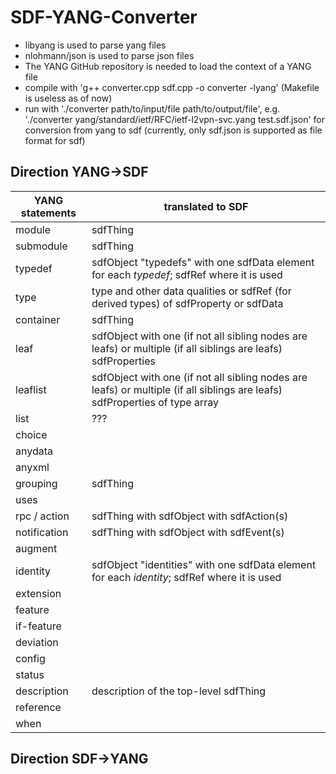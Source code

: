 # SDF-YANG-Converter

* libyang is used to parse yang files
* nlohmann/json is used to parse json files
* The YANG GitHub repository is needed to load the context of a YANG file
* compile with 'g++ converter.cpp sdf.cpp -o converter -lyang' (Makefile is useless as of now)
* run with './converter path/to/input/file path/to/output/file', e.g. './converter yang/standard/ietf/RFC/ietf-l2vpn-svc.yang test.sdf.json' for conversion from yang to sdf (currently, only sdf.json is supported as file format for sdf)

## Direction YANG->SDF

|YANG statements|translated to SDF|
|-|-|
|module|sdfThing|
|submodule|sdfThing|
|typedef|sdfObject "typedefs" with one sdfData element for each *typedef*; sdfRef where it is used|
|type|type and other data qualities or sdfRef (for derived types) of sdfProperty or sdfData|
|container|sdfThing|
|leaf|sdfObject with one (if not all sibling nodes are leafs) or multiple (if all siblings are leafs) sdfProperties|
|leaflist|sdfObject with one (if not all sibling nodes are leafs) or multiple (if all siblings are leafs) sdfProperties of type array|
|list|???|
|choice||
|anydata||
|anyxml||
|grouping|sdfThing|
|uses||
|rpc / action|sdfThing with sdfObject with sdfAction(s)|
|notification|sdfThing with sdfObject with sdfEvent(s)|
|augment||
|identity|sdfObject "identities" with one sdfData element for each *identity*; sdfRef where it is used|
|extension||
|feature||
|if-feature||
|deviation||
|config||
|status||
|description|description of the top-level sdfThing|
|reference||
|when||


## Direction SDF->YANG